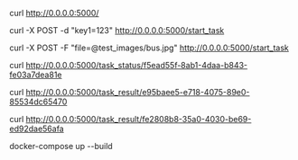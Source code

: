 
curl http://0.0.0.0:5000/

curl -X POST -d "key1=123" http://0.0.0.0:5000/start_task


curl -X POST -F "file=@test_images/bus.jpg" http://0.0.0.0:5000/start_task

curl http://0.0.0.0:5000/task_status/f5ead55f-8ab1-4daa-b843-fe03a7dea81e

curl http://0.0.0.0:5000/task_result/e95baee5-e718-4075-89e0-85534dc65470


curl http://0.0.0.0:5000/task_result/fe2808b8-35a0-4030-be69-ed92dae56afa


docker-compose up --build